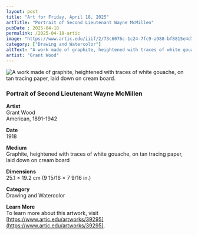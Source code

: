 ```yaml
---
layout: post
title: "Art for Friday, April 18, 2025"
artTitle: "Portrait of Second Lieutenant Wayne McMillen"
pubDate : 2025-04-18
permalink: /2025-04-18-artic
image: "https://www.artic.edu/iiif/2/73c6076c-1c24-7fc9-a988-bf8815e4d711/full/1686,/0/default.jpg"
category: ["Drawing and Watercolor"]
altText: "A work made of graphite, heightened with traces of white gouache, on tan tracing paper, laid down on cream board."
artist: "Grant Wood"
---
```

 
<img src='https://www.artic.edu/iiif/2/73c6076c-1c24-7fc9-a988-bf8815e4d711/full/1686,/0/default.jpg' alt='A work made of graphite, heightened with traces of white gouache, on tan tracing paper, laid down on cream board.' style='border-radius=5px'> 
 
### Portrait of Second Lieutenant Wayne McMillen
 
**Artist**<br>
Grant Wood<br>
American, 1891-1942
 
**Date**<br>
1918
 
**Medium**<br>
Graphite, heightened with traces of white gouache, on tan tracing paper, laid down on cream board
 
**Dimensions**<br>
25.1 × 19.2 cm (9 15/16 × 7 9/16 in.)
 
**Category**<br>
Drawing and Watercolor
 
**Learn More**<br>
To learn more about this artwork, visit [https://www.artic.edu/artworks/39295](https://www.artic.edu/artworks/39295).